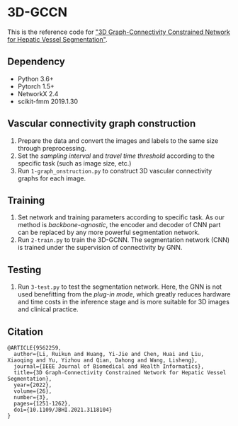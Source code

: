 # 3D-GCCN
This is the reference code for ["3D Graph-Connectivity Constrained Network for Hepatic Vessel Segmentation"](https://ieeexplore.ieee.org/abstract/document/9562259).

## Dependency
* Python 3.6+
* Pytorch 1.5+
* NetworkX 2.4
* scikit-fmm 2019.1.30

## Vascular connectivity graph construction
1. Prepare the data and convert the images and labels to the same size through preprocessing.
2. Set the *sampling interval* and *travel time threshold* according to the specific task (such as image size, etc.)
3. Run `1-graph_onstruction.py` to construct 3D vascular connectivity graphs for each image.

## Training
1. Set network and training parameters according to specific task. As our method is *backbone-agnostic*, the encoder and decoder of CNN part can be replaced by any more powerful segmentation network.
2. Run `2-train.py` to train the 3D-GCNN. The segmentation network (CNN) is trained under the supervision of connectivity by GNN.

## Testing
1. Run `3-test.py` to test the segmentation network. Here, the GNN is not used benefitting from the *plug-in mode*, which greatly reduces hardware and time costs in the inference stage and is more suitable for 3D images and clinical practice.

## Citation
```
@ARTICLE{9562259,
  author={Li, Ruikun and Huang, Yi-Jie and Chen, Huai and Liu, Xiaoqing and Yu, Yizhou and Qian, Dahong and Wang, Lisheng},
  journal={IEEE Journal of Biomedical and Health Informatics}, 
  title={3D Graph-Connectivity Constrained Network for Hepatic Vessel Segmentation}, 
  year={2022},
  volume={26},
  number={3},
  pages={1251-1262},
  doi={10.1109/JBHI.2021.3118104}
}
```
